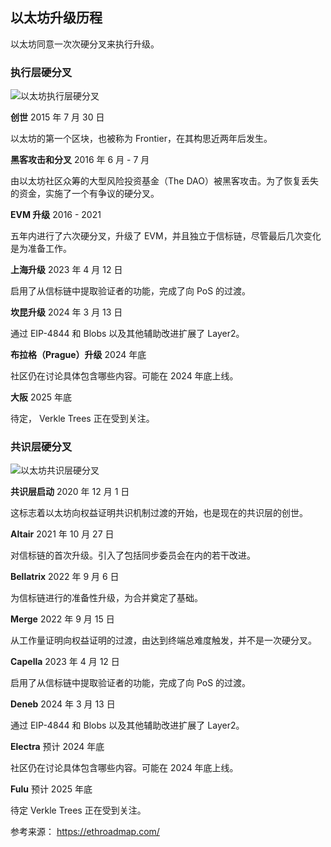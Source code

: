 ## 以太坊升级历程

以太坊同意一次次硬分叉来执行升级。

### 执行层硬分叉

![以太坊执行层硬分叉](https://img.learnblockchain.cn/pics/20240828181743.png)



**创世**  2015 年 7 月 30 日

以太坊的第一个区块，也被称为 Frontier，在其构思近两年后发生。

**黑客攻击和分叉**  2016 年 6 月 - 7 月

由以太坊社区众筹的大型风险投资基金（The DAO）被黑客攻击。为了恢复丢失的资金，实施了一个有争议的硬分叉。

**EVM 升级**  2016 - 2021

五年内进行了六次硬分叉，升级了 EVM，并且独立于信标链，尽管最后几次变化是为准备工作。

**上海升级** 2023 年 4 月 12 日

启用了从信标链中提取验证者的功能，完成了向 PoS 的过渡。

**坎昆升级**  2024 年 3 月 13 日

通过 EIP-4844 和 Blobs 以及其他辅助改进扩展了 Layer2。

**布拉格（Prague）升级** 2024 年底

社区仍在讨论具体包含哪些内容。可能在 2024 年底上线。

**大阪** 2025 年底

待定， Verkle Trees 正在受到关注。

### 共识层硬分叉

![以太坊共识层硬分叉](https://img.learnblockchain.cn/pics/20240828181757.png)

**共识层启动**  2020 年 12 月 1 日

这标志着以太坊向权益证明共识机制过渡的开始，也是现在的共识层的创世。

**Altair**  2021 年 10 月 27 日

对信标链的首次升级。引入了包括同步委员会在内的若干改进。

**Bellatrix**  2022 年 9 月 6 日

为信标链进行的准备性升级，为合并奠定了基础。

**Merge**  2022 年 9 月 15 日

从工作量证明向权益证明的过渡，由达到终端总难度触发，并不是一次硬分叉。

**Capella**  2023 年 4 月 12 日

启用了从信标链中提取验证者的功能，完成了向 PoS 的过渡。

**Deneb**  2024 年 3 月 13 日

通过 EIP-4844 和 Blobs 以及其他辅助改进扩展了 Layer2。

**Electra** 预计 2024 年底

社区仍在讨论具体包含哪些内容。可能在 2024 年底上线。

**Fulu**  预计 2025 年底

待定 Verkle Trees 正在受到关注。





参考来源： https://ethroadmap.com/
